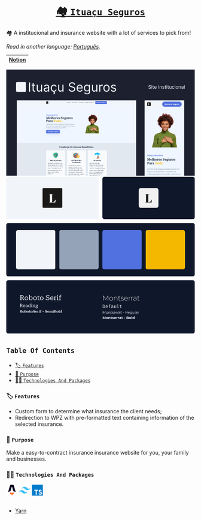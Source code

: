 <div align="center">

   # [🏘️ `Ituaçu Seguros`](https://ituacu-seguros.vercel.app/) <!-- omit in toc --> 


</div>

🏘️ A institucional and insurance website with a lot of services to pick from!

*Read in another language: [Português](README.md).*

<div align="center">

   | [Notion](https://evonofy.notion.site/Sobre-O-Projeto-61b07f97bd934afb94690470796c88b7)    | 
   | ----------------------------------------------------------------------------------------- |

</div>

<div align="center">

   ![Project Cover](assets/ProjectCoverTemplate.png)
   ![Logo, Colors And Typography](assets/LogoColorsAndTypography.png)

</div>

## `Table Of Contents` <!-- omit in toc -->

- [🏷️ `Features`](#️-features)
- [📜 `Purpose`](#-purpose)
- [👨‍💻 `Technologies And Packages`](#-technologies-and-packages)

### 🏷️ `Features`
- Custom form to determine what insurance the client needs;
- Redirection to WPZ with pre-formatted text containing information of the selected insurance.

### 📜 `Purpose`
Make a easy-to-contract insurance insurance website for you, your family and businesses.

### 👨‍💻 `Technologies And Packages`

<div style="display: block"> 
   <a target="_blank" href=""><img align="center" alt="Astro" height="30" width="30" src="../.github/assets/Astro.png"></a>
   <a target="_blank" href="https://tailwindcss.com/"><img align="center" alt="JS" height="30" width="30" src="https://raw.githubusercontent.com/devicons/devicon/master/icons/tailwindcss/tailwindcss-plain.svg"></a>
   <a target="_blank" href="https://www.typescriptlang.org/"><img align="center" alt="TS" height="30" width="30" src="https://raw.githubusercontent.com/devicons/devicon/master/icons/typescript/typescript-plain.svg"></a>
</div>
<br>

- [Yarn]()